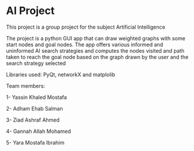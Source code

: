 # AI Project

This project is a group project for the subject Artificial Intelligence

The project is a python GUI app that can draw weighted graphs with some start nodes and goal nodes. The app offers various informed and uninformed AI search strategies
and computes the nodes visited and path taken to reach the goal node based on the graph drawn by the user and the search strategy selected  

Libraries used: PyQt, networkX and matplolib 

Team members:  

1- Yassin Khaled Mostafa  

2- Adham Ehab Salman  

3- Ziad Ashraf Ahmed  

4- Gannah Allah Mohamed  

5- Yara Mostafa Ibrahim

